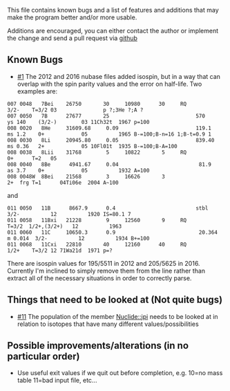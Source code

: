 This file contains known bugs and a list of features and additions that may make the program better and/or more usable.

Additions are encouraged, you can either contact the author or implement the change and send a pull request via [github](https://github.com/php1ic/nuclear-data-reader)

## Known Bugs

- [#1](https://github.com/php1ic/inch/issues/14) The 2012 and 2016 nubase files added isospin, but in a way that can overlap with the spin parity values and the error on half-life.
Two examples are:

```
007 0048   7Bei    26750       30     10980      30     RQ                     3/2-    T=3/2 03               p ?;3He ?;A ?
007 0050   7B      27677       25                            570     ys 140    (3/2-)        03 11Ch32t  1967 p=100
008 0020   8He     31609.68     0.09                         119.1   ms 1.2    0+            05          1965 B-=100;B-n=16 1;B-t=0.9 1
008 0030   8Li     20945.80     0.05                         839.40  ms 0.36   2+            05 10Fl01t  1935 B-=100;B-A=100
008 0038   8Lii    31768        5     10822       5     RQ                     0+      T=2   05
008 0040   8Be      4941.67     0.04                          81.9   as 3.7    0+            05          1932 A=100
008 0048W  8Bei    21568        3     16626       3                            2+  frg T=1      04Ti06e  2004 A~100
```
and
```
011 0050   11B      8667.9      0.4                          stbl              3/2-          12          1920 IS=80.1 7
011 0058   11Bxi   21228        9     12560       9     RQ              T=3/2  1/2+,(3/2+)   12          1963
011 0060   11C     10650.3      0.9                           20.364  m 0.014  3/2-          12          1934 B+=100
011 0068   11Cxi   22810       40     12160      40     RQ                     1/2+    T=3/2 12 71Wa21d  1971 p=?
```
There are isospin values for 195/5511 in 2012 and 205/5625 in 2016.
Currently I'm inclined to simply remove them from the line rather than extract all of the necessary situations in order to correctly parse.


## Things that need to be looked at (Not quite bugs)


- [#11](https://github.com/php1ic/inch/issues/11) The population of the member [Nuclide::jpi](src/nuclide.cpp#L87) needs to be looked at in relation to isotopes that have many different values/possibilities

## Possible improvements/alterations (in no particular order)

- Use useful exit values if we quit out before completion, e.g. 10=no mass table 11=bad input file, etc...

